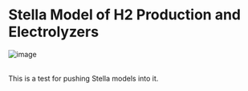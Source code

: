 # Stella Model of H2 Production and Electrolyzers
![image](https://github.com/user-attachments/assets/11d5ce1d-4e8a-4320-9a83-de7782f325da) 
</center>
<br>
This is a test for pushing Stella models into it.
